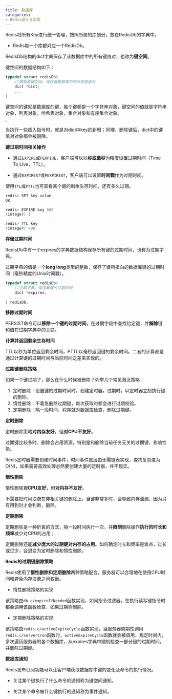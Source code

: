 ```yaml
---
title: 数据库
categories: 
- Redis设计与实现
---
```


Redis将所有Key进行统一管理，按照所属的库划分，放在RedisDb的字典中。

* Redis每一个库都对应一个RedisDb。

RedisDb结构的dict字典保存了该数据库中的所有键值对，也称为**键空间**。

键空间的数据结构如下：

```c
typedef struct redisDb{
    //数据库键空间，保存着数据库中的所有键值对
    dict *dict;
    ...
}
```

键空间的键就是数据库的键，每个键都是一个字符串对象，键空间的值就是字符串对象，列表对象，哈希表对象，集合对象和有序集合对象。

<img src="https://img-blog.csdnimg.cn/008f1a8125ab47459dfb940f0ef02ffd.png" style="zoom:25%;" />

当执行一些插入指令时，就是对dict中key的新增；同理，删除键后，dict中的键值对对象都会被删除。

**键过期时间相关操作**

* 通过`EXPIRE`或`PEXPIRE`，客户端可以以**秒或毫秒**为精度设置过期时间（Time To Live，TTL）。

* 通过`EXPIREAT`或`PEXPIREAT`，客户端可以设置**时间戳**作为过期时间。

使用`TTL`或`PTTL`也可查看某个键的剩余生存时间，还有多久过期。

```c
redis> SET key value
OK

redis> EXPIRE key 500
(integer) 1

redis> TTL key
(integer) 498
```

**存储过期时间**

RedisDb中有一个expires的字典数据结构保存所有键的过期时间，也称为过期字典。

过期字典的值是一个**long long**类型的整数，保存了键所指向的数据库键的过期时间（毫秒精度的Unix时间戳）。

```c
typedef struct redisDb{
    //过期字典，保存着键的过期时间
    dict *expires;
    ...
} redisDb;
```

**移除过期时间**

PERSIST命令可以**移除一个键的过期时间**，在过期字段中查找给定键，并**解除**键和值在过期字典中的关联。

**计算并返回剩余生存时间**

TTL以秒为单位返回剩余时间，PTTL以毫秒返回键的剩余时间。二者的计算都是通过计算键的过期时间与当前时间之差来实现的。

**过期键删除策略**

如果一个键过期了，那么在什么时候被删除？列举几个常见淘汰策略：

1. 定时删除：设置键的过期时间时，创建定时器，过期时，以定时器立刻执行键的删除。
2. 惰性删除：不着急删除过期键，每次获取时都会进行过期校验。
3. 定期删除：隔一段时间，程序就对数据库检查，删除过期键。

**定时删除**

定时删除策略**对内存友好**，但**对CPU不友好**。

过期键比较多时，删除会占用资源，特别是和删除当前任务无关的过期键，影响性能。

Redis定时器需要创建时间事件，时间事件底层由无需链表实现，查找复杂度为O(N)，如果需要高效处理必然要创建大量的定时器，并不现实。

**惰性删除**

惰性删除**对CPU友好**，但**对内存不友好**。

不需要把时间浪费在非相关键的删除上。当键非常多时，会导致内存泄漏，因为只有用到时才会判断，删除。

**定期删除**

定期删除是一种折衷的方式，隔一段时间执行一次，并**限制**删除操作**执行的时长和频率**减少对CPU的占用；

定期删除还能**减少庞大的过期键对内存的占用**。如何确定时长和频率是难点，过长或过少，会退变为定时删除和惰性删除。

**Redis的过期键删除策略**

Redis使用了**惰性删除和定期删除**两种策略配合，服务器可以合理地在使用CPU时间和避免内存浪费之间权衡。

- 惰性删除策略的实现

该策略由`db.c/expireIfNeeded`函数实现，如同指令过滤器，在执行读写键指令时都会调用该函数检查，如果过期则删除。

- 定期删除策略的实现

该策略由`redis.c/activeExpireCycle`函数实现，当服务器周期性调用`redis.c/serverCron`函数时，`activeExpireCycle`函数就会被调用，规定时间内，多次遍历服务器的各个数据库，从expires字典中随机检查一部分键的过期时间，并删除过期键。

**数据库通知**

Redis发布订阅功能可以让客户端获取数据库中键的变化及命令的执行情况。

* 关注某个键执行了什么命令的通知称为键空间通知。

* 关注某个命令被什么键执行的通知称为事件通知。